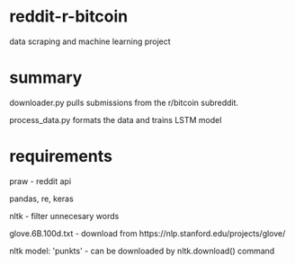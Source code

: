 # reddit-r-bitcoin
data scraping and machine learning project

# summary
<p>downloader.py pulls submissions from the r/bitcoin subreddit.
<p>process_data.py formats the data and trains LSTM model

# requirements
<p>praw - reddit api
<p>pandas, re, keras
<p>nltk - filter unnecesary words

<p>glove.6B.100d.txt - download from https://nlp.stanford.edu/projects/glove/
<p>nltk model: 'punkts' - can be downloaded by nltk.download() command 
